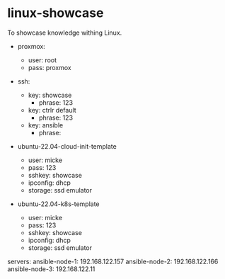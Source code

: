 # linux-showcase
To showcase knowledge withing Linux.


* proxmox:
  - user: root
  - pass: proxmox
  
* ssh:
  - key: showcase
    - phrase: 123
  - key: ctrlr default
    - phrase: 123
  - key: ansible
    - phrase: <blank>

* ubuntu-22.04-cloud-init-template
  - user: micke
  - pass: 123
  - sshkey: showcase
  - ipconfig: dhcp
  - storage: ssd emulator
* ubuntu-22.04-k8s-template
  - user: micke
  - pass: 123
  - sshkey: showcase
  - ipconfig: dhcp
  - storage: ssd emulator

servers:
ansible-node-1: 192.168.122.157
ansible-node-2: 192.168.122.166
ansible-node-3: 192.168.122.11
